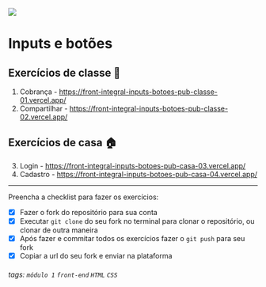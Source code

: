 ![](https://i.imgur.com/xG74tOh.png)

# Inputs e botões

## Exercícios de classe 🏫

1. Cobrança - <https://front-integral-inputs-botoes-pub-classe-01.vercel.app/>
2. Compartilhar - <https://front-integral-inputs-botoes-pub-classe-02.vercel.app/>

## Exercícios de casa 🏠

3. Login - <https://front-integral-inputs-botoes-pub-casa-03.vercel.app/>
4. Cadastro - <https://front-integral-inputs-botoes-pub-casa-04.vercel.app/>

---

Preencha a checklist para fazer os exercícios:

- [X] Fazer o fork do repositório para sua conta
- [X] Executar `git clone` do seu fork no terminal para clonar o repositório, ou clonar de outra maneira
- [X] Após fazer e commitar todos os exercícios fazer o `git push` para seu fork
- [X] Copiar a url do seu fork e enviar na plataforma

###### tags: `módulo 1` `front-end` `HTML` `CSS`
